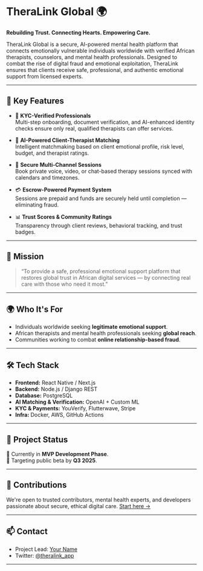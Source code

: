 # TheraLink Global 🌍

**Rebuilding Trust. Connecting Hearts. Empowering Care.**

TheraLink Global is a secure, AI-powered mental health platform that connects emotionally vulnerable individuals worldwide with verified African therapists, counselors, and mental health professionals. Designed to combat the rise of digital fraud and emotional exploitation, TheraLink ensures that clients receive safe, professional, and authentic emotional support from licensed experts.

---

## 🌟 Key Features

- 🔐 **KYC-Verified Professionals**  
  Multi-step onboarding, document verification, and AI-enhanced identity checks ensure only real, qualified therapists can offer services.

- 🧠 **AI-Powered Client-Therapist Matching**  
  Intelligent matchmaking based on client emotional profile, risk level, budget, and therapist ratings.

- 💬 **Secure Multi-Channel Sessions**  
  Book private voice, video, or chat-based therapy sessions synced with calendars and timezones.

- 💳 **Escrow-Powered Payment System**  
  Sessions are prepaid and funds are securely held until completion — eliminating fraud.

- 📊 **Trust Scores & Community Ratings**  
  Transparency through client reviews, behavioral tracking, and trust badges.

---

## 🎯 Mission

> “To provide a safe, professional emotional support platform that restores global trust in African digital services — by connecting real care with those who need it most.”

---

## 🌍 Who It's For

- Individuals worldwide seeking **legitimate emotional support**.
- African therapists and mental health professionals seeking **global reach**.
- Communities working to combat **online relationship-based fraud**.

---

## 🛠 Tech Stack

- **Frontend:** React Native / Next.js  
- **Backend:** Node.js / Django REST  
- **Database:** PostgreSQL  
- **AI Matching & Verification:** OpenAI + Custom ML  
- **KYC & Payments:** YouVerify, Flutterwave, Stripe  
- **Infra:** Docker, AWS, GitHub Actions

---

## 🚧 Project Status

🧪 Currently in **MVP Development Phase**.  
📅 Targeting public beta by **Q3 2025**.

---

## 🤝 Contributions

We're open to trusted contributors, mental health experts, and developers passionate about secure, ethical digital care. [Start here →](#)

---

## 📫 Contact

- Project Lead: [Your Name](mailto:you@example.com)  
- Twitter: [@theralink_app](https://twitter.com/theralink_app)

---

